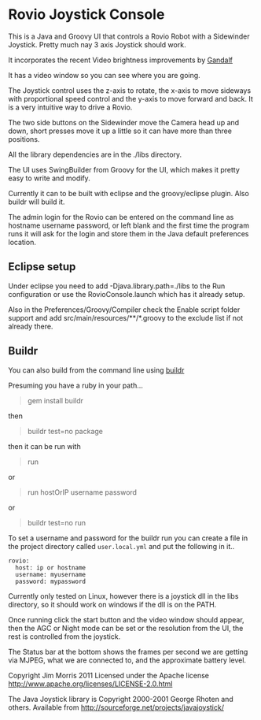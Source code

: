 Rovio Joystick Console
==========

This is a Java and Groovy UI that controls a Rovio Robot with a
Sidewinder Joystick. Pretty much nay 3 axis Joystick should work.

It incorporates the recent Video brightness improvements by 
[Gandalf](http://www.robocommunity.com/forum/thread/17515/Fix-of-the-Rovio-brightness-control)

It has a video window so you can see where you are going.

The Joystick control uses the z-axis to rotate, the x-axis to move
sideways with proportional speed control and the y-axis to move
forward and back. It is a very intuitive way to drive a Rovio.

The two side buttons on the Sidewinder move the Camera head up and
down, short presses move it up a little so it can have more than three
positions.

All the library dependencies are in the ./libs directory.

The UI uses SwingBuilder from Groovy for the UI, which makes it pretty
easy to write and modify.

Currently it can to be built with eclipse and the groovy/eclipse plugin.
Also buildr will build it.

The admin login for the Rovio can be entered on the command line as
hostname username password, or left blank and the first time the program runs
it will ask for the login and store them in the Java default
preferences location.

Eclipse setup
------------

Under eclipse you need to add -Djava.library.path=./libs to the
Run configuration or use the RovioConsole.launch which has it already
setup.

Also in the Preferences/Groovy/Compiler check the Enable script folder support and add
src/main/resources/**/*.groovy to the exclude list if not already there.

Buildr
-----

You can also build from the command line using
[buildr](http://buildr.apache.org/)

Presuming you have a ruby in your path...

> gem install buildr

then

> buildr test=no package

then it can be run with

> run

or 

> run hostOrIP username password

or

> buildr test=no run

To set a username and password for the buildr run you can create a
file in the project directory called `user.local.yml` and put the
following in it..

    rovio:
      host: ip or hostname
      username: myusername
      password: mypassword


Currently only tested on Linux, however there is a joystick dll in the
libs directory, so it should work on windows if the dll is on the
PATH.

Once running click the start button and the video window should
appear, then the AGC or Night mode can be set or the resolution from
the UI, the rest is controlled from the joystick.

The Status bar at the bottom shows the frames per second we are
getting via MJPEG, what we are connected to, and the approximate
battery level.

Copyright Jim Morris 2011
Licensed under the Apache license
http://www.apache.org/licenses/LICENSE-2.0.html

The Java Joystick library is Copyright 2000-2001 George Rhoten and others.
Available from http://sourceforge.net/projects/javajoystick/
